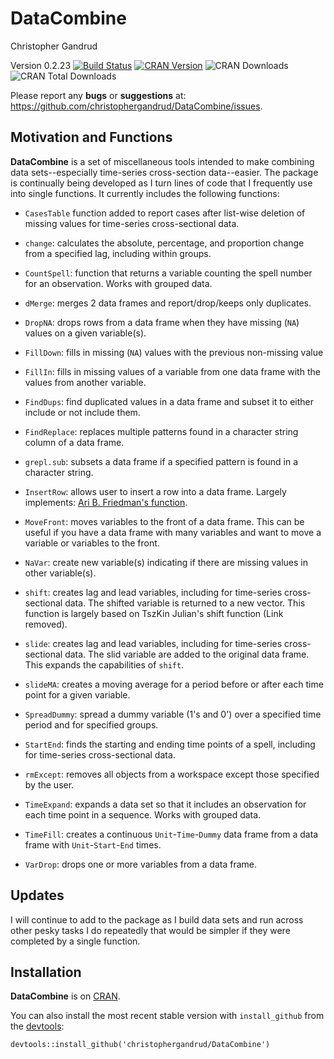 DataCombine
======

Christopher Gandrud

Version 0.2.23
[![Build Status](https://travis-ci.org/christophergandrud/DataCombine.png)](https://travis-ci.org/christophergandrud/DataCombine) [![CRAN Version](http://www.r-pkg.org/badges/version/DataCombine)](https://cran.r-project.org/package=DataCombine) ![CRAN Downloads](http://cranlogs.r-pkg.org/badges/last-month/DataCombine) ![CRAN Total Downloads](http://cranlogs.r-pkg.org/badges/grand-total/DataCombine)


Please report any **bugs** or **suggestions** at:
<https://github.com/christophergandrud/DataCombine/issues>.

## Motivation and Functions

**DataCombine** is a set of miscellaneous tools intended to make combining
data sets--especially time-series cross-section data--easier. The package is
continually being developed as I turn lines of code that I frequently use into
single functions. It currently includes the following functions:

- `CasesTable` function added to report cases after list-wise deletion of
missing values for time-series cross-sectional data.

- `change`: calculates the absolute, percentage, and proportion change from
a specified lag, including within groups.

- `CountSpell`: function that returns a variable counting the spell number
for an observation. Works with grouped data.

- `dMerge`: merges 2 data frames and report/drop/keeps only duplicates.

- `DropNA`: drops rows from a data frame when they have missing (`NA`) values on a
given variable(s).

- `FillDown`: fills in missing (`NA`) values with the previous non-missing value

- `FillIn`: fills in missing values of a variable from one data frame with the
values from another variable.

- `FindDups`: find duplicated values in a data frame and subset it to either
include or not include them.

- `FindReplace`: replaces multiple patterns found in a character string column
of a data frame.

- `grepl.sub`: subsets a data frame if a specified pattern is found in a
character string.

- `InsertRow`: allows user to insert a row into a data frame. Largely
implements: [Ari B. Friedman's function](http://stackoverflow.com/a/11562428).

- `MoveFront`: moves variables to the front of a data frame. This can be useful
if you have a data frame with many variables and want to move a variable or
variables to the front.

- `NaVar`: create new variable(s) indicating if there are missing values in
other variable(s).

- `shift`: creates lag and lead variables, including for time-series
cross-sectional data. The shifted variable is returned to a new vector. This
function is largely based on
TszKin Julian's shift function (Link removed).

- `slide`: creates lag and lead variables, including for time-series
cross-sectional data. The slid variable are added to the original data frame.
This expands the capabilities of `shift`.

- `slideMA`: creates a moving average for a period before or after each time
point for a given variable.

- `SpreadDummy`: spread a dummy variable (1's and 0') over a specified time
period and for specified groups.

- `StartEnd`: finds the starting and ending time points of a spell, including
for time-series cross-sectional data.

- `rmExcept`: removes all objects from a workspace except those specified by the
user.

- `TimeExpand`: expands a data set so that it includes an observation for each
time point in a sequence. Works with grouped data.

- `TimeFill`: creates a continuous `Unit`-`Time`-`Dummy` data frame from a data
frame with `Unit`-`Start`-`End` times.

- `VarDrop`: drops one or more variables from a data frame.

## Updates

I will continue to add to the package as I build data sets and run across other
pesky tasks I do repeatedly that would be simpler if they were completed by
a single function.

## Installation

**DataCombine** is on [CRAN](https://cran.r-project.org/).

You can also install the most recent stable version with `install_github` from
the [devtools](https://github.com/hadley/devtools):

```{r}
devtools::install_github('christophergandrud/DataCombine')
```
